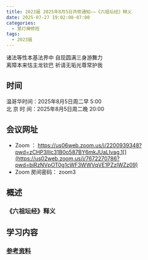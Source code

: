 ```yaml
---
title: 2023届 2025年8月5日共修通知——《六祖坛经》释义
date: 2025-07-27 19:02:08-07:00
categories:
  - 慧灯禅修班
tags:
  - 2023届
---
```

诸法等性本基法界中 自现圆满三身游舞力\
离障本来怙主龙钦巴 祈请无垢光尊常护我

## 时间

温哥华时间：2025年8月5日周二早 5:00\
北 京 时 间：2025年8月5日周二晚 20:00

## 会议网址

* Zoom ： https://us06web.zoom.us/j/2200939348?pwd=zCHP3llIc31B0o587BY6mkJUaLIvag.1[](https://us02web.zoom.us/j/7672270786?pwd=bjRzNVpOT0g1cWF3WWVqVE1PZzlWZz09)
* Zoom 房间密码： zoom3

## 概述

### 《六祖坛经》释义

## 学习内容[](https://s3.ap-northeast-1.wasabisys.com/hdcx/hdv/f/up/%E6%A2%A6%E5%B9%BB%E4%B8%96%E7%95%8C.md.pdf)[](https://www.huidengvan.com/f/up/%E8%AF%AD%E5%8A%A0%E6%8C%81%E7%9A%84%E4%BF%AE%E6%B3%952022.pdf)[](https://www.huidengchanxiu.net/books/b2/2-15)[](https://s3.ap-northeast-1.wasabisys.com/hdcx/hdv/f/up/%E4%BD%9B%E6%95%99%E7%9A%84%E4%B8%96%E7%95%8C%E8%A7%82.md.pdf)

### [参考资料](https://www.fohuifayu.com/index.php/download/yinshipin-xiazai?view=items&gid=8.25)